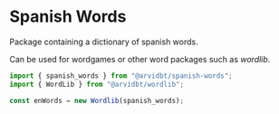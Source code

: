 # Spanish Words

Package containing a dictionary of spanish words.

Can be used for wordgames or other word packages such as _wordlib_.

```javascript
import { spanish_words } from "@arvidbt/spanish-words";
import { WordLib } from "@arvidbt/wordlib";

const enWords = new Wordlib(spanish_words);
```
